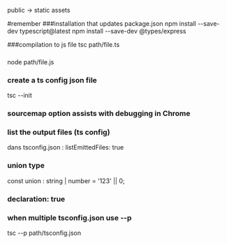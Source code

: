 public -> static assets

#remember
###installation that updates package.json
npm install --save-dev typescript@latest
npm install --save-dev @types/express

###compilation to js file
tsc path/file.ts
###
node path/file.js

### create a ts config json file
tsc --init

### sourcemap option assists with debugging in Chrome

### list the output files (ts config)
dans tsconfig.json : listEmittedFiles: true

### union type
const union : string | number = '123' || 0;

### declaration: true

### when multiple tsconfig.json use --p
tsc --p path/tsconfig.json




